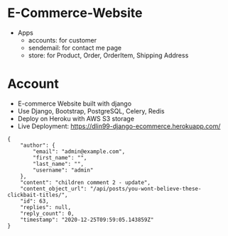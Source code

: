 # E-Commerce-Website 
  - Apps
    - accounts: for customer 
    - sendemail: for contact me page 
    - store: for Product, Order, OrderItem, Shipping Address


# Account 








- E-commerce Website built with django
- Use Django, Bootstrap, PostgreSQL, Celery, Redis
- Deploy on Heroku with AWS S3 storage
- Live Deployment: https://dlin99-django-ecommerce.herokuapp.com/

```
{
    "author": {
        "email": "admin@example.com",
        "first_name": "",
        "last_name": "",
        "username": "admin"
    },
    "content": "children comment 2 - update",
    "content_object_url": "/api/posts/you-wont-believe-these-clickbait-titles/",
    "id": 63,
    "replies": null,
    "reply_count": 0,
    "timestamp": "2020-12-25T09:59:05.143859Z"
}
```